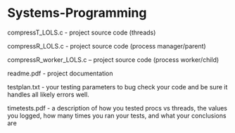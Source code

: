 # Systems-Programming

compressT_LOLS.c - project source code (threads)

compressR_LOLS.c - project source code (process manager/parent)

compressR_worker_LOLS.c – project source code (process worker/child)

readme.pdf - project documentation

testplan.txt - your testing parameters to bug check your code and be sure it handles all likely errors
well.

timetests.pdf - a description of how you tested procs vs threads, the values you logged, how many
times you ran your tests, and what your conclusions are
